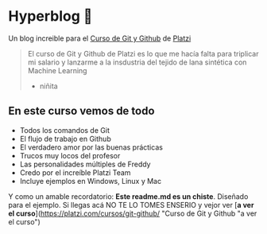 # Hyperblog 💚
Un blog increible para el [Curso de Git y Github](https://platzi.com/cursos/git-github/ "Curso de Git y Github") de [Platzi](https://platzi.com/home "Platzi")

> El curso de Git y Github de Platzi es lo que me hacía falta para triplicar mi salario y lanzarme a la insdustria del tejido de lana sintética con Machine Learning
> - niñita

## En este curso vemos de todo
* Todos los comandos de Git
* El flujo de trabajo en Github
* El verdadero amor por las buenas prácticas
* Trucos muy locos del profesor
* Las personalidades múltiples de Freddy
* Credo por el increíble Platzi Team
* Incluye ejemplos en Windows, Linux y Mac

Y como un amable recordatorio: **Este readme.md es un chiste**. Diseñado para el ejemplo. Si llegas acá NO TE LO TOMES ENSERIO y vejor ver [**a ver el curso**](https://platzi.com/cursos/git-github/ "Curso de Git y Github "a ver el curso")
